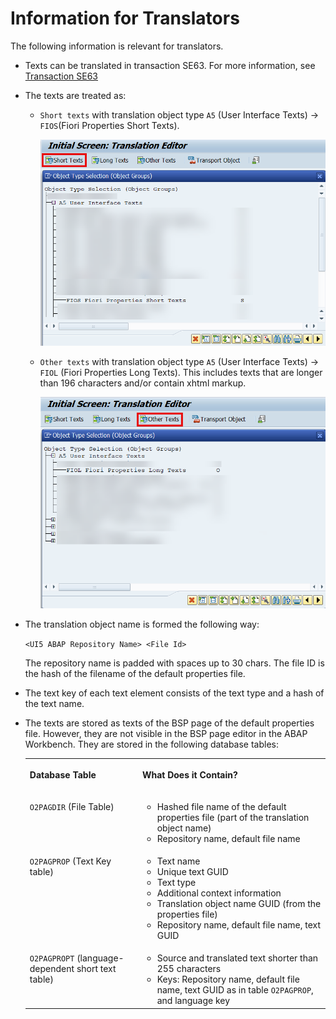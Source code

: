 <!-- loio17d242da9f0a4b36a37d6d49acf4fe5f -->

# Information for Translators

The following information is relevant for translators.

-   Texts can be translated in transaction SE63. For more information, see [Transaction SE63](https://help.sap.com/docs/ABAP_PLATFORM_NEW/74453a577ffe4e628ab0aa8dd84e1d1b/46e52cb0bf0e30c1e10000000a11466f.html?version=latest) 
-   The texts are treated as:
    -   `Short texts` with translation object type `A5` \(User Interface Texts\) → `FIOS`\(Fiori Properties Short Texts\).

        ![](images/Short_text_LR_3c37d18.png)

    -   `Other texts` with translation object type `A5` \(User Interface Texts\) -\> `FIOL` \(Fiori Properties Long Texts\). This includes texts that are longer than 196 characters and/or contain xhtml markup.

        ![](images/Other_texts_LR_7a15f54.png)


-   The translation object name is formed the following way:

    `<UI5 ABAP Repository Name> <File Id>`

    The repository name is padded with spaces up to 30 chars. The file ID is the hash of the filename of the default properties file.

-   The text key of each text element consists of the text type and a hash of the text name.
-   The texts are stored as texts of the BSP page of the default properties file. However, they are not visible in the BSP page editor in the ABAP Workbench. They are stored in the following database tables:


    <table>
    <tr>
    <th valign="top">

    Database Table
    
    </th>
    <th valign="top">

    What Does it Contain?
    
    </th>
    </tr>
    <tr>
    <td valign="top">
    
    `O2PAGDIR` \(File Table\)
    
    </td>
    <td valign="top">
    
    -   Hashed file name of the default properties file \(part of the translation object name\)
    -   Repository name, default file name


    
    </td>
    </tr>
    <tr>
    <td valign="top">
    
    `O2PAGPROP` \(Text Key table\)
    
    </td>
    <td valign="top">
    
    -   Text name
    -   Unique text GUID
    -   Text type
    -   Additional context information
    -   Translation object name GUID \(from the properties file\)
    -   Repository name, default file name, text GUID


    
    </td>
    </tr>
    <tr>
    <td valign="top">
    
    `O2PAGPROPT` \(language-dependent short text table\)
    
    </td>
    <td valign="top">
    
    -   Source and translated text shorter than 255 characters
    -   Keys: Repository name, default file name, text GUID as in table `O2PAGPROP`, and language key


    
    </td>
    </tr>
    </table>
    


